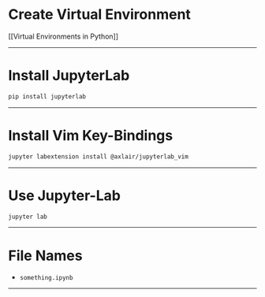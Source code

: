 # Create Virtual Environment
[[Virtual Environments in Python]]

---
# Install JupyterLab
``` bash
pip install jupyterlab
```

---
# Install Vim Key-Bindings
``` bash
jupyter labextension install @axlair/jupyterlab_vim
```

---
# Use Jupyter-Lab
``` bash
jupyter lab
```

---
# File Names
- `something.ipynb`

---








